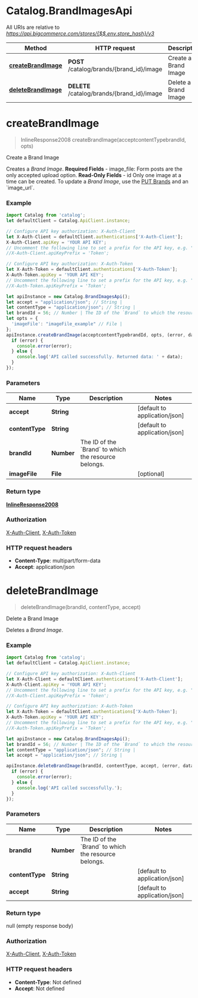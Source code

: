 # Catalog.BrandImagesApi

All URIs are relative to *https://api.bigcommerce.com/stores/{$$.env.store_hash}/v3*

Method | HTTP request | Description
------------- | ------------- | -------------
[**createBrandImage**](BrandImagesApi.md#createBrandImage) | **POST** /catalog/brands/{brand_id}/image | Create a Brand Image
[**deleteBrandImage**](BrandImagesApi.md#deleteBrandImage) | **DELETE** /catalog/brands/{brand_id}/image | Delete a Brand Image

<a name="createBrandImage"></a>
# **createBrandImage**
> InlineResponse2008 createBrandImage(acceptcontentTypebrandId, opts)

Create a Brand Image

Creates a *Brand Image*.   **Required Fields** - image_file: Form posts are the only accepted upload option.  **Read-Only Fields** - id  Only one image at a time can be created. To update a *Brand Image*, use the [PUT Brands](/api-reference/catalog/catalog-api/brands/updatebrand) and an &#x60;image_url&#x60;. 

### Example
```javascript
import Catalog from 'catalog';
let defaultClient = Catalog.ApiClient.instance;

// Configure API key authorization: X-Auth-Client
let X-Auth-Client = defaultClient.authentications['X-Auth-Client'];
X-Auth-Client.apiKey = 'YOUR API KEY';
// Uncomment the following line to set a prefix for the API key, e.g. "Token" (defaults to null)
//X-Auth-Client.apiKeyPrefix = 'Token';

// Configure API key authorization: X-Auth-Token
let X-Auth-Token = defaultClient.authentications['X-Auth-Token'];
X-Auth-Token.apiKey = 'YOUR API KEY';
// Uncomment the following line to set a prefix for the API key, e.g. "Token" (defaults to null)
//X-Auth-Token.apiKeyPrefix = 'Token';

let apiInstance = new Catalog.BrandImagesApi();
let accept = "application/json"; // String | 
let contentType = "application/json"; // String | 
let brandId = 56; // Number | The ID of the `Brand` to which the resource belongs. 
let opts = { 
  'imageFile': "imageFile_example" // File | 
};
apiInstance.createBrandImage(acceptcontentTypebrandId, opts, (error, data, response) => {
  if (error) {
    console.error(error);
  } else {
    console.log('API called successfully. Returned data: ' + data);
  }
});
```

### Parameters

Name | Type | Description  | Notes
------------- | ------------- | ------------- | -------------
 **accept** | **String**|  | [default to application/json]
 **contentType** | **String**|  | [default to application/json]
 **brandId** | **Number**| The ID of the &#x60;Brand&#x60; to which the resource belongs.  | 
 **imageFile** | **File**|  | [optional] 

### Return type

[**InlineResponse2008**](InlineResponse2008.md)

### Authorization

[X-Auth-Client](../README.md#X-Auth-Client), [X-Auth-Token](../README.md#X-Auth-Token)

### HTTP request headers

 - **Content-Type**: multipart/form-data
 - **Accept**: application/json

<a name="deleteBrandImage"></a>
# **deleteBrandImage**
> deleteBrandImage(brandId, contentType, accept)

Delete a Brand Image

Deletes a *Brand Image*.

### Example
```javascript
import Catalog from 'catalog';
let defaultClient = Catalog.ApiClient.instance;

// Configure API key authorization: X-Auth-Client
let X-Auth-Client = defaultClient.authentications['X-Auth-Client'];
X-Auth-Client.apiKey = 'YOUR API KEY';
// Uncomment the following line to set a prefix for the API key, e.g. "Token" (defaults to null)
//X-Auth-Client.apiKeyPrefix = 'Token';

// Configure API key authorization: X-Auth-Token
let X-Auth-Token = defaultClient.authentications['X-Auth-Token'];
X-Auth-Token.apiKey = 'YOUR API KEY';
// Uncomment the following line to set a prefix for the API key, e.g. "Token" (defaults to null)
//X-Auth-Token.apiKeyPrefix = 'Token';

let apiInstance = new Catalog.BrandImagesApi();
let brandId = 56; // Number | The ID of the `Brand` to which the resource belongs. 
let contentType = "application/json"; // String | 
let accept = "application/json"; // String | 

apiInstance.deleteBrandImage(brandId, contentType, accept, (error, data, response) => {
  if (error) {
    console.error(error);
  } else {
    console.log('API called successfully.');
  }
});
```

### Parameters

Name | Type | Description  | Notes
------------- | ------------- | ------------- | -------------
 **brandId** | **Number**| The ID of the &#x60;Brand&#x60; to which the resource belongs.  | 
 **contentType** | **String**|  | [default to application/json]
 **accept** | **String**|  | [default to application/json]

### Return type

null (empty response body)

### Authorization

[X-Auth-Client](../README.md#X-Auth-Client), [X-Auth-Token](../README.md#X-Auth-Token)

### HTTP request headers

 - **Content-Type**: Not defined
 - **Accept**: Not defined

